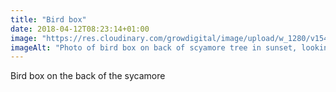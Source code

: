 ```yaml
---
title: "Bird box"
date: 2018-04-12T08:23:14+01:00
image: "https://res.cloudinary.com/growdigital/image/upload/w_1280/v1544109473/birdbox-26519195167.jpg"
imageAlt: "Photo of bird box on back of scyamore tree in sunset, looking out past polytunnel to valley beyond"
---
```


Bird box on the back of the sycamore
